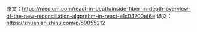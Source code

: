 原文：https://medium.com/react-in-depth/inside-fiber-in-depth-overview-of-the-new-reconciliation-algorithm-in-react-e1c04700ef6e
译文：https://zhuanlan.zhihu.com/p/59055212